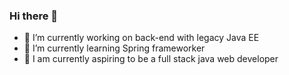 ### Hi there 👋

- 🔭 I’m currently working on back-end with legacy Java EE
- 🌱 I’m currently learning Spring frameworker
- 🙌 I am currently aspiring to be a full stack java web developer

